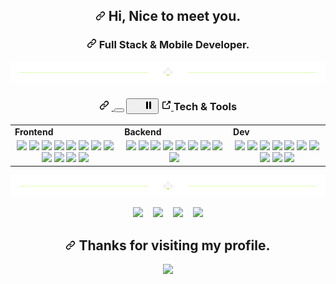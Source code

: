 <article class="markdown-body entry-content container-lg f5" itemprop="text"><h1 align="center" dir="auto"><a id="user-content---hi-nice-to-meet-you" class="anchor" aria-hidden="true" tabindex="-1" href="#--hi-nice-to-meet-you"><svg class="octicon octicon-link" viewBox="0 0 16 16" version="1.1" width="16" height="16" aria-hidden="true"><path d="m7.775 3.275 1.25-1.25a3.5 3.5 0 1 1 4.95 4.95l-2.5 2.5a3.5 3.5 0 0 1-4.95 0 .751.751 0 0 1 .018-1.042.751.751 0 0 1 1.042-.018 1.998 1.998 0 0 0 2.83 0l2.5-2.5a2.002 2.002 0 0 0-2.83-2.83l-1.25 1.25a.751.751 0 0 1-1.042-.018.751.751 0 0 1-.018-1.042Zm-4.69 9.64a1.998 1.998 0 0 0 2.83 0l1.25-1.25a.751.751 0 0 1 1.042.018.751.751 0 0 1 .018 1.042l-1.25 1.25a3.5 3.5 0 1 1-4.95-4.95l2.5-2.5a3.5 3.5 0 0 1 4.95 0 .751.751 0 0 1-.018 1.042.751.751 0 0 1-1.042.018 1.998 1.998 0 0 0-2.83 0l-2.5 2.5a1.998 1.998 0 0 0 0 2.83Z"></path></svg></a>
  Hi, Nice to meet you.
</h1>
<h3 align="center" dir="auto"><a id="user-content---full-stack--mobile--blockchain-developer" class="anchor" aria-hidden="true" tabindex="-1" href="#--full-stack--mobile--blockchain-developer"><svg class="octicon octicon-link" viewBox="0 0 16 16" version="1.1" width="16" height="16" aria-hidden="true"><path d="m7.775 3.275 1.25-1.25a3.5 3.5 0 1 1 4.95 4.95l-2.5 2.5a3.5 3.5 0 0 1-4.95 0 .751.751 0 0 1 .018-1.042.751.751 0 0 1 1.042-.018 1.998 1.998 0 0 0 2.83 0l2.5-2.5a2.002 2.002 0 0 0-2.83-2.83l-1.25 1.25a.751.751 0 0 1-1.042-.018.751.751 0 0 1-.018-1.042Zm-4.69 9.64a1.998 1.998 0 0 0 2.83 0l1.25-1.25a.751.751 0 0 1 1.042.018.751.751 0 0 1 .018 1.042l-1.25 1.25a3.5 3.5 0 1 1-4.95-4.95l2.5-2.5a3.5 3.5 0 0 1 4.95 0 .751.751 0 0 1-.018 1.042.751.751 0 0 1-1.042.018 1.998 1.998 0 0 0-2.83 0l-2.5 2.5a1.998 1.998 0 0 0 0 2.83Z"></path></svg></a>
  Full Stack &amp; Mobile Developer.
</h3>
<div align="center" dir="auto">
  <a target="_blank" rel="noopener noreferrer" href="https://github.com/SacredShiner/SacredShiner/blob/main/divider1.png"><img src="https://github.com/SacredShiner/SacredShiner/raw/main/divider1.png" alt="divider" style="max-width: 100%;"></a>
</div> 
<h3 align="center" dir="auto"><a id="user-content--tech--tools" class="anchor" aria-hidden="true" tabindex="-1" href="#-tech--tools"><svg class="octicon octicon-link" viewBox="0 0 16 16" version="1.1" width="16" height="16" aria-hidden="true"><path d="m7.775 3.275 1.25-1.25a3.5 3.5 0 1 1 4.95 4.95l-2.5 2.5a3.5 3.5 0 0 1-4.95 0 .751.751 0 0 1 .018-1.042.751.751 0 0 1 1.042-.018 1.998 1.998 0 0 0 2.83 0l2.5-2.5a2.002 2.002 0 0 0-2.83-2.83l-1.25 1.25a.751.751 0 0 1-1.042-.018.751.751 0 0 1-.018-1.042Zm-4.69 9.64a1.998 1.998 0 0 0 2.83 0l1.25-1.25a.751.751 0 0 1 1.042.018.751.751 0 0 1 .018 1.042l-1.25 1.25a3.5 3.5 0 1 1-4.95-4.95l2.5-2.5a3.5 3.5 0 0 1 4.95 0 .751.751 0 0 1-.018 1.042.751.751 0 0 1-1.042.018 1.998 1.998 0 0 0-2.83 0l-2.5 2.5a1.998 1.998 0 0 0 0 2.83Z"></path></svg></a><animated-image data-catalyst=""><a target="_blank" rel="noopener noreferrer" href="https://github.com/SacredShiner/SacredShiner/blob/main/code.gif" data-target="animated-image.originalLink" hidden=""><img src="https://github.com/SacredShiner/SacredShiner/raw/main/code.gif" height="20" style="max-width: 100%;" data-target="animated-image.originalImage" hidden=""></a>
      <span class="AnimatedImagePlayer" data-target="animated-image.player">
        <a data-target="animated-image.replacedLink" class="AnimatedImagePlayer-images" href="https://github.com/SacredShiner/SacredShiner/blob/main/code.gif" target="_blank">
          <span data-target="animated-image.imageContainer">
            <img data-target="animated-image.replacedImage" alt="" class="AnimatedImagePlayer-animatedImage" src="https://github.com/SacredShiner/SacredShiner/raw/main/code.gif" height="20">
          </span>
        </a>
        <button data-target="animated-image.imageButton" class="AnimatedImagePlayer-images" tabindex="-1"></button>
        <span class="AnimatedImagePlayer-controls" data-target="animated-image.controls">
          <button data-target="animated-image.playButton" class="AnimatedImagePlayer-button">
            <svg aria-hidden="true" focusable="false" class="octicon icon-play" width="16" height="16" viewBox="0 0 16 16" fill="none" xmlns="http://www.w3.org/2000/svg">
              <path d="M4 13.5427V2.45734C4 1.82607 4.69692 1.4435 5.2295 1.78241L13.9394 7.32507C14.4334 7.63943 14.4334 8.36057 13.9394 8.67493L5.2295 14.2176C4.69692 14.5565 4 14.1739 4 13.5427Z">
            </path></svg>
            <svg aria-hidden="true" focusable="false" class="octicon icon-pause" width="16" height="16" viewBox="0 0 16 16" xmlns="http://www.w3.org/2000/svg">
              <rect x="4" y="2" width="3" height="12" rx="1"></rect>
              <rect x="9" y="2" width="3" height="12" rx="1"></rect>
            </svg>
          </button>
          <a data-target="animated-image.openButton" aria-label="Open in new window" class="AnimatedImagePlayer-button" href="https://github.com/SacredShiner/SacredShiner/blob/main/code.gif" target="_blank">
            <svg aria-hidden="true" class="octicon" xmlns="http://www.w3.org/2000/svg" viewBox="0 0 16 16" width="16" height="16">
              <path fill-rule="evenodd" d="M10.604 1h4.146a.25.25 0 01.25.25v4.146a.25.25 0 01-.427.177L13.03 4.03 9.28 7.78a.75.75 0 01-1.06-1.06l3.75-3.75-1.543-1.543A.25.25 0 0110.604 1zM3.75 2A1.75 1.75 0 002 3.75v8.5c0 .966.784 1.75 1.75 1.75h8.5A1.75 1.75 0 0014 12.25v-3.5a.75.75 0 00-1.5 0v3.5a.25.25 0 01-.25.25h-8.5a.25.25 0 01-.25-.25v-8.5a.25.25 0 01.25-.25h3.5a.75.75 0 000-1.5h-3.5z"></path>
            </svg>
          </a>
        </span>
      </span></animated-image> Tech &amp; Tools</h3>
<div align="center" dir="auto"> 
  <table>
    <tbody><tr>
      <td valign="center" width="100px"><b>Frontend<b></b></b></td>
      <td valign="center" width="100px"><b>Backend<b></b></b></td>
      <td valign="center" width="100px"><b>Dev<b></b></b></td>
    </tr>
    <tr>
      <td valign="center" align="center" width="300px">
        <a target="_blank" rel="noopener noreferrer nofollow" href="https://camo.githubusercontent.com/9d3ed63a97b642906ee9889dd95325eda7b8bba94d9c9b2a8addde9e5b32257e/68747470733a2f2f696d672e736869656c64732e696f2f62616467652f48544d4c2d6f72616e6765"><img src="https://camo.githubusercontent.com/9d3ed63a97b642906ee9889dd95325eda7b8bba94d9c9b2a8addde9e5b32257e/68747470733a2f2f696d672e736869656c64732e696f2f62616467652f48544d4c2d6f72616e6765" data-canonical-src="https://img.shields.io/badge/HTML-orange" style="max-width: 100%;"></a> 
        <a target="_blank" rel="noopener noreferrer nofollow" href="https://camo.githubusercontent.com/dca66391460b073846de39ba759ae7c47262ad65a0674e18f777411f4dbf5811/68747470733a2f2f696d672e736869656c64732e696f2f62616467652f4353532d6f72616e6765"><img src="https://camo.githubusercontent.com/dca66391460b073846de39ba759ae7c47262ad65a0674e18f777411f4dbf5811/68747470733a2f2f696d672e736869656c64732e696f2f62616467652f4353532d6f72616e6765" data-canonical-src="https://img.shields.io/badge/CSS-orange" style="max-width: 100%;"></a>
        <a target="_blank" rel="noopener noreferrer nofollow" href="https://camo.githubusercontent.com/153637fdb0f5e03f957fe7a69beea93b065f7b4eb0e0369b212d60abf7629335/68747470733a2f2f696d672e736869656c64732e696f2f62616467652f4a6176615363726970742d6f72616e6765"><img src="https://camo.githubusercontent.com/153637fdb0f5e03f957fe7a69beea93b065f7b4eb0e0369b212d60abf7629335/68747470733a2f2f696d672e736869656c64732e696f2f62616467652f4a6176615363726970742d6f72616e6765" data-canonical-src="https://img.shields.io/badge/JavaScript-orange" style="max-width: 100%;"></a> 
        <a target="_blank" rel="noopener noreferrer nofollow" href="https://camo.githubusercontent.com/5d8ed2facfae00a5fd7d7bfaa281c6fab022b6dbedffc364577f1a19480026c6/68747470733a2f2f696d672e736869656c64732e696f2f62616467652f547970655363726970742d6f72616e6765"><img src="https://camo.githubusercontent.com/5d8ed2facfae00a5fd7d7bfaa281c6fab022b6dbedffc364577f1a19480026c6/68747470733a2f2f696d672e736869656c64732e696f2f62616467652f547970655363726970742d6f72616e6765" data-canonical-src="https://img.shields.io/badge/TypeScript-orange" style="max-width: 100%;"></a>
        <a target="_blank" rel="noopener noreferrer nofollow" href="https://camo.githubusercontent.com/2c090bed0409438e506c65d7860e8a85ecf97eb332e8f3fe94304182fb2a7900/68747470733a2f2f696d672e736869656c64732e696f2f62616467652f52656163742d6f72616e6765"><img src="https://camo.githubusercontent.com/2c090bed0409438e506c65d7860e8a85ecf97eb332e8f3fe94304182fb2a7900/68747470733a2f2f696d672e736869656c64732e696f2f62616467652f52656163742d6f72616e6765" data-canonical-src="https://img.shields.io/badge/React-orange" style="max-width: 100%;"></a> 
        <a target="_blank" rel="noopener noreferrer nofollow" href="https://camo.githubusercontent.com/5f0b9cf617ff02cf47f7d063610dc367bd7e34fe333f29af8c2f513cb160dd92/68747470733a2f2f696d672e736869656c64732e696f2f62616467652f5675652d6f72616e6765"><img src="https://camo.githubusercontent.com/5f0b9cf617ff02cf47f7d063610dc367bd7e34fe333f29af8c2f513cb160dd92/68747470733a2f2f696d672e736869656c64732e696f2f62616467652f5675652d6f72616e6765" data-canonical-src="https://img.shields.io/badge/Vue-orange" style="max-width: 100%;"></a> 
        <a target="_blank" rel="noopener noreferrer nofollow" href="https://camo.githubusercontent.com/5f1874acd80947b125ea629f8ffd2bdda482b732f1eef5122941a20596c9cb33/68747470733a2f2f696d672e736869656c64732e696f2f62616467652f416e67756c61722d6f72616e6765"><img src="https://camo.githubusercontent.com/5f1874acd80947b125ea629f8ffd2bdda482b732f1eef5122941a20596c9cb33/68747470733a2f2f696d672e736869656c64732e696f2f62616467652f416e67756c61722d6f72616e6765" data-canonical-src="https://img.shields.io/badge/Angular-orange" style="max-width: 100%;"></a> 
        <a target="_blank" rel="noopener noreferrer nofollow" href="https://camo.githubusercontent.com/e5d72111ce9629376d8a7860c1853ae721b89a602905104ee433d321f9cd3b04/68747470733a2f2f696d672e736869656c64732e696f2f62616467652f426f6f7473747261702d6f72616e6765"><img src="https://camo.githubusercontent.com/e5d72111ce9629376d8a7860c1853ae721b89a602905104ee433d321f9cd3b04/68747470733a2f2f696d672e736869656c64732e696f2f62616467652f426f6f7473747261702d6f72616e6765" data-canonical-src="https://img.shields.io/badge/Bootstrap-orange" style="max-width: 100%;"></a> 
        <a target="_blank" rel="noopener noreferrer nofollow" href="https://camo.githubusercontent.com/cc07c731c6ad5b81b261d169a5a31bceed4610af02fed6fa1c6b8e28b2116d9b/68747470733a2f2f696d672e736869656c64732e696f2f62616467652f5461696c77696e642d6f72616e6765"><img src="https://camo.githubusercontent.com/cc07c731c6ad5b81b261d169a5a31bceed4610af02fed6fa1c6b8e28b2116d9b/68747470733a2f2f696d672e736869656c64732e696f2f62616467652f5461696c77696e642d6f72616e6765" data-canonical-src="https://img.shields.io/badge/Tailwind-orange" style="max-width: 100%;"></a> 
        <a target="_blank" rel="noopener noreferrer nofollow" href="https://camo.githubusercontent.com/e5350ffb382ccf4ce587ab7562a1fc941f7b64f20b13ee15ab565e4ccf15b5a9/68747470733a2f2f696d672e736869656c64732e696f2f62616467652f4e6578742d6f72616e6765"><img src="https://camo.githubusercontent.com/e5350ffb382ccf4ce587ab7562a1fc941f7b64f20b13ee15ab565e4ccf15b5a9/68747470733a2f2f696d672e736869656c64732e696f2f62616467652f4e6578742d6f72616e6765" data-canonical-src="https://img.shields.io/badge/Next-orange" style="max-width: 100%;"></a> 
        <a target="_blank" rel="noopener noreferrer nofollow" href="https://camo.githubusercontent.com/fa056023ef9c5f68d9056d9e33e72e28f658fb8164ece542f7e7d6862b52f8bc/68747470733a2f2f696d672e736869656c64732e696f2f62616467652f53686f706966792d6f72616e6765"><img src="https://camo.githubusercontent.com/fa056023ef9c5f68d9056d9e33e72e28f658fb8164ece542f7e7d6862b52f8bc/68747470733a2f2f696d672e736869656c64732e696f2f62616467652f53686f706966792d6f72616e6765" data-canonical-src="https://img.shields.io/badge/Shopify-orange" style="max-width: 100%;"></a> 
        <a target="_blank" rel="noopener noreferrer nofollow" href="https://camo.githubusercontent.com/66456fe4ce3a0208c9b7139e49791327ce4d41c2547928651d08c7a298950118/68747470733a2f2f696d672e736869656c64732e696f2f62616467652f43686172742e6a732d6f72616e6765"><img src="https://camo.githubusercontent.com/66456fe4ce3a0208c9b7139e49791327ce4d41c2547928651d08c7a298950118/68747470733a2f2f696d672e736869656c64732e696f2f62616467652f43686172742e6a732d6f72616e6765" data-canonical-src="https://img.shields.io/badge/Chart.js-orange" style="max-width: 100%;"></a>
      </td>      
      <td valign="center" align="center" width="300px">
        <a target="_blank" rel="noopener noreferrer nofollow" href="https://camo.githubusercontent.com/e61f4c26bb98fb5f93a046f51e8dd291f437d310108e721bcf68589ab96c303f/68747470733a2f2f696d672e736869656c64732e696f2f62616467652f507974686f6e2d6f72616e6765"><img src="https://camo.githubusercontent.com/e61f4c26bb98fb5f93a046f51e8dd291f437d310108e721bcf68589ab96c303f/68747470733a2f2f696d672e736869656c64732e696f2f62616467652f507974686f6e2d6f72616e6765" data-canonical-src="https://img.shields.io/badge/Python-orange" style="max-width: 100%;"></a> 
        <a target="_blank" rel="noopener noreferrer nofollow" href="https://camo.githubusercontent.com/2f5861a3ff52f02e37258aba08f8e13e315562c1f74e77236f25ea6c86dea964/68747470733a2f2f696d672e736869656c64732e696f2f62616467652f53656c656e69756d2d6f72616e6765"><img src="https://camo.githubusercontent.com/2f5861a3ff52f02e37258aba08f8e13e315562c1f74e77236f25ea6c86dea964/68747470733a2f2f696d672e736869656c64732e696f2f62616467652f53656c656e69756d2d6f72616e6765" data-canonical-src="https://img.shields.io/badge/Selenium-orange" style="max-width: 100%;"></a>        
        <a target="_blank" rel="noopener noreferrer nofollow" href="https://camo.githubusercontent.com/b6a025dedd00b26e382e5873101955a47ca30d40a959942c848671f222101925/68747470733a2f2f696d672e736869656c64732e696f2f62616467652f527562792d6f72616e6765"><img src="https://camo.githubusercontent.com/b6a025dedd00b26e382e5873101955a47ca30d40a959942c848671f222101925/68747470733a2f2f696d672e736869656c64732e696f2f62616467652f527562792d6f72616e6765" data-canonical-src="https://img.shields.io/badge/Ruby-orange" style="max-width: 100%;"></a> 
        <a target="_blank" rel="noopener noreferrer nofollow" href="https://camo.githubusercontent.com/02198a5296fd1cb04c3c9d2947476ebe4de64d34fdf3e2d008394cd92eeb64a7/68747470733a2f2f696d672e736869656c64732e696f2f62616467652f5261696c732d6f72616e6765"><img src="https://camo.githubusercontent.com/02198a5296fd1cb04c3c9d2947476ebe4de64d34fdf3e2d008394cd92eeb64a7/68747470733a2f2f696d672e736869656c64732e696f2f62616467652f5261696c732d6f72616e6765" data-canonical-src="https://img.shields.io/badge/Rails-orange" style="max-width: 100%;"></a> 
        <a target="_blank" rel="noopener noreferrer nofollow" href="https://camo.githubusercontent.com/bf7e31bc84762803aea7a439a4ed9b9980ebbd8a834f787aba7875bcedcdafab/68747470733a2f2f696d672e736869656c64732e696f2f62616467652f5048502d6f72616e6765"><img src="https://camo.githubusercontent.com/bf7e31bc84762803aea7a439a4ed9b9980ebbd8a834f787aba7875bcedcdafab/68747470733a2f2f696d672e736869656c64732e696f2f62616467652f5048502d6f72616e6765" data-canonical-src="https://img.shields.io/badge/PHP-orange" style="max-width: 100%;"></a> 
        <a target="_blank" rel="noopener noreferrer nofollow" href="https://camo.githubusercontent.com/6f38de0ad801ae27a20e990a756e8a6ea59074fd72d08ffb62ea029ef9bd4562/68747470733a2f2f696d672e736869656c64732e696f2f62616467652f4c61726176656c2d6f72616e6765"><img src="https://camo.githubusercontent.com/6f38de0ad801ae27a20e990a756e8a6ea59074fd72d08ffb62ea029ef9bd4562/68747470733a2f2f696d672e736869656c64732e696f2f62616467652f4c61726176656c2d6f72616e6765" data-canonical-src="https://img.shields.io/badge/Laravel-orange" style="max-width: 100%;"></a> 
        <a target="_blank" rel="noopener noreferrer nofollow" href="https://camo.githubusercontent.com/aba30c11910390feb0b9014910d788bb47e783ad9e13a4c89a0c3ff5ebb23eef/68747470733a2f2f696d672e736869656c64732e696f2f62616467652f4e6f64652e6a732d6f72616e6765"><img src="https://camo.githubusercontent.com/aba30c11910390feb0b9014910d788bb47e783ad9e13a4c89a0c3ff5ebb23eef/68747470733a2f2f696d672e736869656c64732e696f2f62616467652f4e6f64652e6a732d6f72616e6765" data-canonical-src="https://img.shields.io/badge/Node.js-orange" style="max-width: 100%;"></a> 
        <a target="_blank" rel="noopener noreferrer nofollow" href="https://camo.githubusercontent.com/2527ccd6d0efe2a1f2f36e0cf4f6ae8b0ade86993f1066b6740b5f8ae5ccc91e/68747470733a2f2f696d672e736869656c64732e696f2f62616467652f457870726573732d6f72616e6765"><img src="https://camo.githubusercontent.com/2527ccd6d0efe2a1f2f36e0cf4f6ae8b0ade86993f1066b6740b5f8ae5ccc91e/68747470733a2f2f696d672e736869656c64732e696f2f62616467652f457870726573732d6f72616e6765" data-canonical-src="https://img.shields.io/badge/Express-orange" style="max-width: 100%;"></a> 
        <a target="_blank" rel="noopener noreferrer nofollow" href="https://camo.githubusercontent.com/b495edd93e722f0161bafb5f8f5eaf62ae264827e1259a66fe77e12f44d5ee85/68747470733a2f2f696d672e736869656c64732e696f2f62616467652f4e6573742e6a732d6f72616e6765"><img src="https://camo.githubusercontent.com/b495edd93e722f0161bafb5f8f5eaf62ae264827e1259a66fe77e12f44d5ee85/68747470733a2f2f696d672e736869656c64732e696f2f62616467652f4e6573742e6a732d6f72616e6765" data-canonical-src="https://img.shields.io/badge/Nest.js-orange" style="max-width: 100%;"></a> 
      </td>
      <td valign="center" align="center" width="300px">
        <a target="_blank" rel="noopener noreferrer nofollow" href="https://camo.githubusercontent.com/8409b4627a8d0be160d15816cb6b67ecd6d4635d0ff10b7446c9afb0c535d71e/68747470733a2f2f696d672e736869656c64732e696f2f62616467652f4157532d6f72616e6765"><img src="https://camo.githubusercontent.com/8409b4627a8d0be160d15816cb6b67ecd6d4635d0ff10b7446c9afb0c535d71e/68747470733a2f2f696d672e736869656c64732e696f2f62616467652f4157532d6f72616e6765" data-canonical-src="https://img.shields.io/badge/AWS-orange" style="max-width: 100%;"></a> 
        <a target="_blank" rel="noopener noreferrer nofollow" href="https://camo.githubusercontent.com/ced13ba1f4a0e44a76426cfdc2dc59e6730f8ee68a0c4aeb3f2e2939b689c9cd/68747470733a2f2f696d672e736869656c64732e696f2f62616467652f43492f43442d6f72616e6765"><img src="https://camo.githubusercontent.com/ced13ba1f4a0e44a76426cfdc2dc59e6730f8ee68a0c4aeb3f2e2939b689c9cd/68747470733a2f2f696d672e736869656c64732e696f2f62616467652f43492f43442d6f72616e6765" data-canonical-src="https://img.shields.io/badge/CI/CD-orange" style="max-width: 100%;"></a> 
        <a target="_blank" rel="noopener noreferrer nofollow" href="https://camo.githubusercontent.com/09c4d129baee52e5d6f02b39d5ad74bcd9d8f74b55efc92d2fcd50d3a41f4925/68747470733a2f2f696d672e736869656c64732e696f2f62616467652f446f636b65722d6f72616e6765"><img src="https://camo.githubusercontent.com/09c4d129baee52e5d6f02b39d5ad74bcd9d8f74b55efc92d2fcd50d3a41f4925/68747470733a2f2f696d672e736869656c64732e696f2f62616467652f446f636b65722d6f72616e6765" data-canonical-src="https://img.shields.io/badge/Docker-orange" style="max-width: 100%;"></a> 
        <a target="_blank" rel="noopener noreferrer nofollow" href="https://camo.githubusercontent.com/d973a83d96d586be18ad39adce0314565f571ed51831b952ea4b5a889c2f0f00/68747470733a2f2f696d672e736869656c64732e696f2f62616467652f5444442d6f72616e6765"><img src="https://camo.githubusercontent.com/d973a83d96d586be18ad39adce0314565f571ed51831b952ea4b5a889c2f0f00/68747470733a2f2f696d672e736869656c64732e696f2f62616467652f5444442d6f72616e6765" data-canonical-src="https://img.shields.io/badge/TDD-orange" style="max-width: 100%;"></a> 
        <a target="_blank" rel="noopener noreferrer nofollow" href="https://camo.githubusercontent.com/872640e94e61f73c20c26d35f5a7df532e161a04657c917588b0250584c0d636/68747470733a2f2f696d672e736869656c64732e696f2f62616467652f4a6972612d6f72616e6765"><img src="https://camo.githubusercontent.com/872640e94e61f73c20c26d35f5a7df532e161a04657c917588b0250584c0d636/68747470733a2f2f696d672e736869656c64732e696f2f62616467652f4a6972612d6f72616e6765" data-canonical-src="https://img.shields.io/badge/Jira-orange" style="max-width: 100%;"></a> 
        <a target="_blank" rel="noopener noreferrer nofollow" href="https://camo.githubusercontent.com/bcb4fb6a52dc7b9e190c69291bd08d15c63d024329613a576d8137245306a241/68747470733a2f2f696d672e736869656c64732e696f2f62616467652f54657a6f732d6f72616e6765"><img src="https://camo.githubusercontent.com/bcb4fb6a52dc7b9e190c69291bd08d15c63d024329613a576d8137245306a241/68747470733a2f2f696d672e736869656c64732e696f2f62616467652f54657a6f732d6f72616e6765" data-canonical-src="https://img.shields.io/badge/Tezos-orange" style="max-width: 100%;"></a> 
        <a target="_blank" rel="noopener noreferrer nofollow" href="https://camo.githubusercontent.com/23f5588fe52cf651131f77c539d4bbe34e7f28407c82927ff951ce55f5039923/68747470733a2f2f696d672e736869656c64732e696f2f62616467652f4d7953514c2d6f72616e6765"><img src="https://camo.githubusercontent.com/23f5588fe52cf651131f77c539d4bbe34e7f28407c82927ff951ce55f5039923/68747470733a2f2f696d672e736869656c64732e696f2f62616467652f4d7953514c2d6f72616e6765" data-canonical-src="https://img.shields.io/badge/MySQL-orange" style="max-width: 100%;"></a> 
        <a target="_blank" rel="noopener noreferrer nofollow" href="https://camo.githubusercontent.com/861e3a1692d801ada007787fa8fb2d1f940cf4d4c29368b62598ea7f2fe90c3c/68747470733a2f2f696d672e736869656c64732e696f2f62616467652f4e6f53514c2d6f72616e6765"><img src="https://camo.githubusercontent.com/861e3a1692d801ada007787fa8fb2d1f940cf4d4c29368b62598ea7f2fe90c3c/68747470733a2f2f696d672e736869656c64732e696f2f62616467652f4e6f53514c2d6f72616e6765" data-canonical-src="https://img.shields.io/badge/NoSQL-orange" style="max-width: 100%;"></a> 
        <a target="_blank" rel="noopener noreferrer nofollow" href="https://camo.githubusercontent.com/94ea5e26a8bd63f53222bcd5d2aaa75741436a388f4850725d2df1f4490f0436/68747470733a2f2f696d672e736869656c64732e696f2f62616467652f4d6f6e676f44422d6f72616e6765"><img src="https://camo.githubusercontent.com/94ea5e26a8bd63f53222bcd5d2aaa75741436a388f4850725d2df1f4490f0436/68747470733a2f2f696d672e736869656c64732e696f2f62616467652f4d6f6e676f44422d6f72616e6765" data-canonical-src="https://img.shields.io/badge/MongoDB-orange" style="max-width: 100%;"></a> 
        <a target="_blank" rel="noopener noreferrer nofollow" href="https://camo.githubusercontent.com/14e55ee84115825ddbf1c340618fadcfdac715c02b4dce8f199d7b696561d79a/68747470733a2f2f696d672e736869656c64732e696f2f62616467652f506f737467726553514c2d6f72616e6765"><img src="https://camo.githubusercontent.com/14e55ee84115825ddbf1c340618fadcfdac715c02b4dce8f199d7b696561d79a/68747470733a2f2f696d672e736869656c64732e696f2f62616467652f506f737467726553514c2d6f72616e6765" data-canonical-src="https://img.shields.io/badge/PostgreSQL-orange" style="max-width: 100%;"></a> 
      </td>
    </tr>
  </tbody></table>
</div>



<div align="center" dir="auto">
  <a target="_blank" rel="noopener noreferrer" href="https://github.com/SacredShiner/SacredShiner/blob/main/divider1.png"><img src="https://github.com/SacredShiner/SacredShiner/raw/main/divider1.png" alt="divider" style="max-width: 100%;"></a>
</div> 

<p align="center" dir="auto">
  <a href="mailto:sacredshiner@gmail.com"><img src="https://camo.githubusercontent.com/847135ce7310068c2b45c8d6c7a80d3d71b17a77eaad08f35bc11b4e11573410/68747470733a2f2f696d672e69636f6e73382e636f6d2f666c75656e63792f32782f676d61696c2d6e65772e706e67" width="50" data-canonical-src="https://img.icons8.com/fluency/2x/gmail-new.png" style="max-width: 100%;"></a>
  &nbsp;&nbsp;
  <a href="https://join.skype.com/invite/w9TMQCH1igKg" rel="nofollow"><img src="https://camo.githubusercontent.com/30090fa63511942cf8a2862be0161d0fd62d620b45024068bcbf90e1ef73dc0e/68747470733a2f2f696d672e69636f6e73382e636f6d2f636f6c6f722f32782f736b7970652e706e67" width="50" data-canonical-src="https://img.icons8.com/color/2x/skype.png" style="max-width: 100%;"></a>
  &nbsp;&nbsp;
  <a href="https://t.me/SacredShiner" rel="nofollow"><img src="https://camo.githubusercontent.com/b15338a48af40464f4a6d713afda17e6312ac5a86952ba778c831332423c40d7/68747470733a2f2f696d672e69636f6e73382e636f6d2f636f6c6f722f32782f74656c656772616d2d6170702e706e67" width="50" data-canonical-src="https://img.icons8.com/color/2x/telegram-app.png" style="max-width: 100%;"></a>
  &nbsp;&nbsp;
  <a href="https://sacredshiner.netlify.app" rel="nofollow"><img src="https://camo.githubusercontent.com/caf9fc6911297c23e8348c137d21adfd7f094f68896f0f16bf48460f6e8e9cec/68747470733a2f2f696d672e69636f6e73382e636f6d2f6e6f6c616e2f32782f6c696e6b2e706e67" width="50" data-canonical-src="https://img.icons8.com/nolan/2x/link.png" style="max-width: 100%;"></a>
</p>
<h2 align="center" dir="auto"><a id="user-content--thanks-for-visiting-my-profile-" class="anchor" aria-hidden="true" tabindex="-1" href="#-thanks-for-visiting-my-profile-"><svg class="octicon octicon-link" viewBox="0 0 16 16" version="1.1" width="16" height="16" aria-hidden="true"><path d="m7.775 3.275 1.25-1.25a3.5 3.5 0 1 1 4.95 4.95l-2.5 2.5a3.5 3.5 0 0 1-4.95 0 .751.751 0 0 1 .018-1.042.751.751 0 0 1 1.042-.018 1.998 1.998 0 0 0 2.83 0l2.5-2.5a2.002 2.002 0 0 0-2.83-2.83l-1.25 1.25a.751.751 0 0 1-1.042-.018.751.751 0 0 1-.018-1.042Zm-4.69 9.64a1.998 1.998 0 0 0 2.83 0l1.25-1.25a.751.751 0 0 1 1.042.018.751.751 0 0 1 .018 1.042l-1.25 1.25a3.5 3.5 0 1 1-4.95-4.95l2.5-2.5a3.5 3.5 0 0 1 4.95 0 .751.751 0 0 1-.018 1.042.751.751 0 0 1-1.042.018 1.998 1.998 0 0 0-2.83 0l-2.5 2.5a1.998 1.998 0 0 0 0 2.83Z"></path></svg></a> Thanks for visiting my profile. </h2>
<p align="center" dir="auto">
  <a target="_blank" rel="noopener noreferrer nofollow" href="https://camo.githubusercontent.com/050c345844964c5d0ba6bfb574e5d0a79c61b1afcbc91c57ab311bc523c318a7/68747470733a2f2f63617073756c652d72656e6465722e76657263656c2e6170702f6170693f747970653d776176696e6726636f6c6f723d6772616469656e74266865696768743d36352673656374696f6e3d666f6f746572"><img src="https://camo.githubusercontent.com/050c345844964c5d0ba6bfb574e5d0a79c61b1afcbc91c57ab311bc523c318a7/68747470733a2f2f63617073756c652d72656e6465722e76657263656c2e6170702f6170693f747970653d776176696e6726636f6c6f723d6772616469656e74266865696768743d36352673656374696f6e3d666f6f746572" data-canonical-src="https://capsule-render.vercel.app/api?type=waving&amp;color=gradient&amp;height=65&amp;section=footer" style="max-width: 100%;"></a>
</p>
</article>
